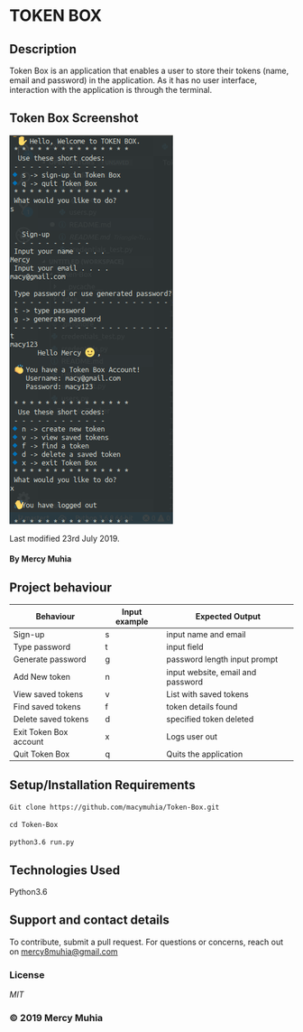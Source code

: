 # TOKEN BOX
## Description
Token Box is an application that enables a user to store their tokens (name, email and password) in the application. As it has no user interface, interaction with the application is through the terminal.
## Token Box Screenshot
![Token Box Screenshot](images/screenshot.png)

Last modified 23rd July 2019.
#### By **Mercy Muhia**

## Project behaviour

  Behaviour | Input example | Expected Output
--- | --- | ---
Sign-up | s | input name and email
Type password | t | input field
Generate password | g | password length input prompt
Add New token | n | input website, email and password
View saved tokens | v | List with saved tokens
Find saved tokens | f | token details found
Delete saved tokens | d | specified token deleted
Exit Token Box account | x | Logs user out
Quit Token Box | q | Quits the application

 
## Setup/Installation Requirements
```Git clone https://github.com/macymuhia/Token-Box.git```

```cd Token-Box```

```python3.6 run.py```
## Technologies Used
Python3.6
## Support and contact details
To contribute, submit a pull request. 
For questions or concerns, reach out on mercy8muhia@gmail.com
### License
*MIT*

### &copy; 2019 Mercy Muhia